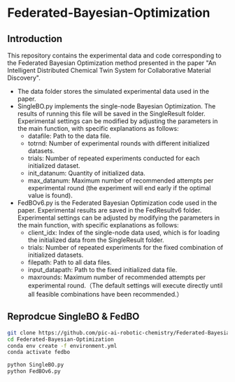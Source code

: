 # Federated-Bayesian-Optimization
## Introduction
This repository contains the experimental data and code corresponding to the Federated Bayesian Optimization method presented in the paper "An Intelligent Distributed Chemical Twin System for Collaborative Material Discovery".
- The data folder stores the simulated experimental data used in the paper.
- SingleBO.py implements the single-node Bayesian Optimization. The results of running this file will be saved in the SingleResult folder. Experimental settings can be modified by adjusting the parameters in the main function, with specific explanations as follows:
  - datafile: Path to the data file.
  - totrnd: Number of experimental rounds with different initialized datasets.
  - trials: Number of repeated experiments conducted for each initialized dataset.
  - init_datanum: Quantity of initialized data.
  - max_datanum: Maximum number of recommended attempts per experimental round (the experiment will end early if the optimal value is found).
- FedBOv6.py is the Federated Bayesian Optimization code used in the paper. Experimental results are saved in the FedResultv6 folder. Experimental settings can be adjusted by modifying the parameters in the main function, with specific explanations as follows:
  - client_idx: Index of the single-node data used, which is for loading the initialized data from the SingleResult folder.
  - trials: Number of repeated experiments for the fixed combination of initialized datasets.
  - filepath: Path to all data files.
  - input_datapath: Path to the fixed initialized data file.
  - maxrounds: Maximum number of recommended attempts per experimental round.（The default settings will execute directly until all feasible combinations have been recommended.）

## Reprodcue SingleBO & FedBO
```bash
git clone https://github.com/pic-ai-robotic-chemistry/Federated-Bayesian-Optimization.git
cd Federated-Bayesian-Optimization
conda env create -f environment.yml
conda activate fedbo

python SingleBO.py
python FedBOv6.py
```
